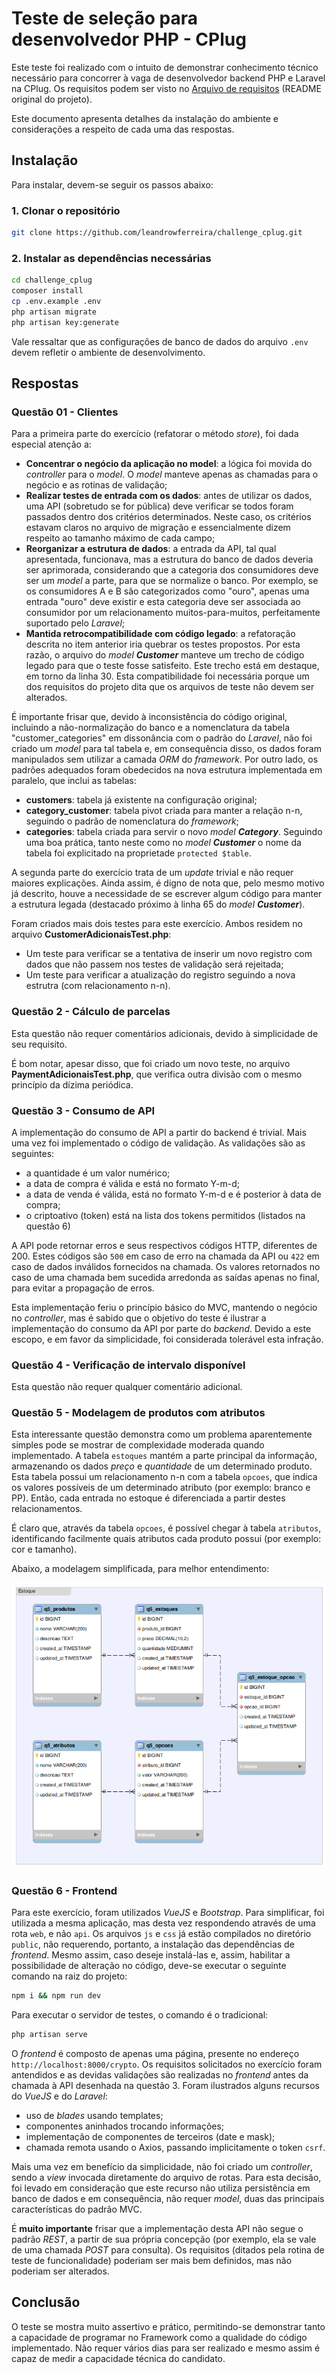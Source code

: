 # Teste de seleção para desenvolvedor PHP - CPlug

Este teste foi realizado com o intuito de demonstrar conhecimento técnico necessário para concorrer à vaga de desenvolvedor backend PHP e Laravel na CPlug. Os requisitos podem ser visto no [Arquivo de requisitos](INSTRUCOES.md) (README original do projeto).

Este documento apresenta detalhes da instalação do ambiente e considerações a respeito de cada uma das respostas.

## Instalação

Para instalar, devem-se seguir os passos abaixo:

### 1. Clonar o repositório

```bash
git clone https://github.com/leandrowferreira/challenge_cplug.git
```

### 2. Instalar as dependências necessárias

```bash
cd challenge_cplug
composer install
cp .env.example .env
php artisan migrate
php artisan key:generate
```

Vale ressaltar que as configurações de banco de dados do arquivo `.env` devem refletir o ambiente de desenvolvimento.

## Respostas

### Questão 01 - Clientes

Para a primeira parte do exercício (refatorar o método *store*), foi dada especial atenção a:

  - **Concentrar o negócio da aplicação no model**: a lógica foi movida do *controller* para o *model*. O *model* manteve apenas as chamadas para o negócio e as rotinas de validação;
  - **Realizar testes de entrada com os dados**: antes de utilizar os dados, uma API (sobretudo se for pública) deve verificar se todos foram passados dentro dos critérios determinados. Neste caso, os critérios estavam claros no arquivo de migração e essencialmente dizem respeito ao tamanho máximo de cada campo;
  - **Reorganizar a estrutura de dados**: a entrada da API, tal qual apresentada, funcionava, mas a estrutura do banco de dados deveria ser aprimorada, considerando que a categoria dos consumidores deve ser um *model* a parte, para que se normalize o banco. Por exemplo, se os consumidores A e B são categorizados como "ouro", apenas uma entrada "ouro" deve existir e esta categoria deve ser associada ao consumidor por um relacionamento muitos-para-muitos, perfeitamente suportado pelo *Laravel*;
  - **Mantida retrocompatibilidade com código legado**: a refatoração descrita no item anterior iria quebrar os testes propostos. Por esta razão, o arquivo do *model* ***Customer*** manteve um trecho de código legado para que o teste fosse satisfeito. Este trecho está em destaque, em torno da linha 30. Esta compatibilidade foi necessária porque um dos requisitos do projeto dita que os arquivos de teste não devem ser alterados.

É importante frisar que, devido à inconsistência do código original, incluindo a não-normalização do banco e a nomenclatura da tabela "customer_categories" em dissonância com o padrão do *Laravel*, não foi criado um *model* para tal tabela e, em consequência disso, os dados foram manipulados sem utilizar a camada *ORM* do *framework*. Por outro lado, os padrões adequados foram obedecidos na nova estrutura implementada em paralelo, que inclui as tabelas:
  - **customers**: tabela já existente na configuração original;
  - **category_customer**: tabela pivot criada para manter a relação n-n, seguindo o padrão de nomenclatura do *framework*;
  - **categories**: tabela criada para servir o novo *model* ***Category***. Seguindo uma boa prática, tanto neste como no *model* ***Customer*** o nome da tabela foi explicitado na proprietade `protected $table`.

A segunda parte do exercício trata de um *update* trivial e não requer maiores explicações. Ainda assim, é digno de nota que, pelo mesmo motivo já descrito, houve a necessidade de se escrever algum código para manter a estrutura legada (destacado próximo à linha 65 do *model* ***Customer***).

Foram criados mais dois testes para este exercício. Ambos residem no arquivo **CustomerAdicionaisTest.php**:
  - Um teste para verificar se a tentativa de inserir um novo registro com dados que não passem nos testes de validação será rejeitada;
  - Um teste para verificar a atualização do registro seguindo a nova estrutra (com relacionamento n-n).


### Questão 2 - Cálculo de parcelas

Esta questão não requer comentários adicionais, devido à simplicidade de seu requisito.

É bom notar, apesar disso, que foi criado um novo teste, no arquivo **PaymentAdicionaisTest.php**, que verifica outra divisão com o mesmo princípio da dízima periódica.


### Questão 3 - Consumo de API

A implementação do consumo de API a partir do backend é trivial. Mais uma vez foi implementado o código de validação. As validações são as seguintes:
  - a quantidade é um valor numérico;
  - a data de compra é válida e está no formato Y-m-d;
  - a data de venda é válida, está no formato Y-m-d e é posterior à data de compra;
  - o criptoativo (token) está na lista dos tokens permitidos (listados na questão 6)

A API pode retornar erros e seus respectivos códigos HTTP, diferentes de 200. Estes códigos são `500` em caso de erro na chamada da API ou `422` em caso de dados inválidos fornecidos na chamada. Os valores retornados no caso de uma chamada bem sucedida arredonda as saídas apenas no final, para evitar a propagação de erros.

Esta implementação feriu o princípio básico do MVC, mantendo o negócio no *controller*, mas é sabido que o objetivo do teste é ilustrar a implementação do consumo da API por parte do *backend*. Devido a este escopo, e em favor da simplicidade, foi considerada tolerável esta infração.

### Questão 4 - Verificação de intervalo disponível

Esta questão não requer qualquer comentário adicional.


### Questão 5 - Modelagem de produtos com atributos

Esta interessante questão demonstra como um problema aparentemente simples pode se mostrar de complexidade moderada quando implementado. A tabela `estoques` mantém a parte principal da informação, armazenando os dados *preço* e *quantidade* de um determinado produto. Esta tabela possui um relacionamento n-n com a tabela `opcoes`, que indica os valores possíveis de um determinado atributo (por exemplo: branco e PP). Então, cada entrada no estoque é diferenciada a partir destes relacionamentos.

É claro que, através da tabela `opcoes`, é possível chegar à tabela `atributos`, identificando facilmente quais atributos cada produto possui (por exemplo: cor e tamanho).

Abaixo, a modelagem simplificada, para melhor entendimento:

![Model](database/modelo_estoque.png)


### Questão 6 - Frontend

Para este exercício, foram utilizados *VueJS* e *Bootstrap*. Para simplificar, foi utilizada a mesma aplicação, mas desta vez respondendo através de uma rota `web`, e não `api`. Os arquivos `js` e `css` já estão compilados no diretório `public`, não requerendo, portanto, a instalação das dependências de *frontend*. Mesmo assim, caso deseje instalá-las e, assim, habilitar a possibilidade de alteração no código, deve-se executar o seguinte comando na raiz do projeto:

```bash
npm i && npm run dev
```

Para executar o servidor de testes, o comando é o tradicional:

```bash
php artisan serve
```

O *frontend* é composto de apenas uma página, presente no endereço `http://localhost:8000/crypto`. Os requisitos solicitados no exercício foram antendidos e as devidas validações são realizadas no *frontend* antes da chamada à API desenhada na questão 3. Foram ilustrados alguns recursos do *VueJS* e do *Laravel*:
  - uso de *blades* usando templates;
  - componentes aninhados trocando informações;
  - implementação de componentes de terceiros (date e mask);
  - chamada remota usando o Axios, passando implicitamente o token `csrf`.

Mais uma vez em benefício da simplicidade, não foi criado um *controller*, sendo a *view* invocada diretamente do arquivo de rotas. Para esta decisão, foi levado em consideração que este recurso não utiliza persistência em banco de dados e em consequência, não requer *model*, duas das principais características do padrão MVC.

É **muito importante** frisar que a implementação desta API não segue o padrão *REST*, a partir de sua própria concepção (por exemplo, ela se vale de uma chamada *POST* para consulta). Os requisitos (ditados pela rotina de teste de funcionalidade) poderiam ser mais bem definidos, mas não poderiam ser alterados.



## Conclusão

O teste se mostra muito assertivo e prático, permitindo-se demonstrar tanto a capacidade de programar no Framework como a qualidade do código implementado. Não requer vários dias para ser realizado e mesmo assim é capaz de medir a capacidade técnica do candidato.



